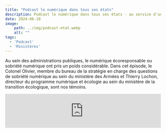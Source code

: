 ```yaml
---
title: "Podcast le numérique dans tous ses états"
description: Podcast le numérique dans tous ses états - au service d'un numérique écoresponsable
date: 2024-06-10
image:
    path: ../img/podcast-etat.webp
    alt: ""
tags:
  - 'Podcast'
  - 'Ministères'
---
```


<!-- chapô-->
Au sein des administrations publiques, le numérique écoresponsable ou sobriété numérique ont pris un poids considérable. Dans cet épisode, le Colonel Olivier, membre du bureau de la stratégie en charge des questions de sobriété numérique au sein du ministère des Armées et Thierry Lochon, directeur du programme numérique et écologie au sein du ministère de la transition écologique, sont nos témoins.

<!-- texte-->

<iframe src="https://embed.acast.com/$/65f2f8e63cf4df00173e92a6/au-service-dun-numerique-eco-responsable?" frameBorder="0" width="100%" height="110px" allow="autoplay"></iframe>

